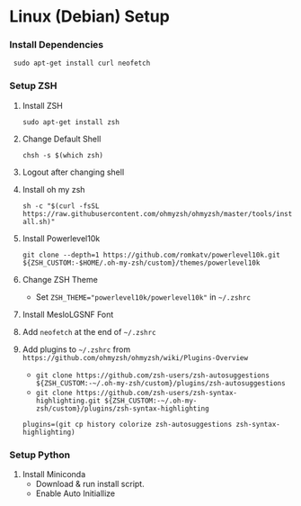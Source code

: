 # Linux (Debian) Setup

### Install Dependencies

``` sudo apt-get install curl neofetch```

### Setup ZSH

1. Install ZSH

    ``` sudo apt-get install zsh ```

2. Change Default Shell

    ``` chsh -s $(which zsh) ```

3. Logout after changing shell

4. Install oh my zsh

    ``` sh -c "$(curl -fsSL https://raw.githubusercontent.com/ohmyzsh/ohmyzsh/master/tools/install.sh)" ```

5. Install Powerlevel10k

    ``` git clone --depth=1 https://github.com/romkatv/powerlevel10k.git ${ZSH_CUSTOM:-$HOME/.oh-my-zsh/custom}/themes/powerlevel10k ```

6. Change ZSH Theme
    - Set `ZSH_THEME="powerlevel10k/powerlevel10k"` in `~/.zshrc`

7. Install MesloLGSNF Font

8. Add `neofetch` at the end of `~/.zshrc`

9. Add plugins to `~/.zshrc` from `https://github.com/ohmyzsh/ohmyzsh/wiki/Plugins-Overview`
    - ```git clone https://github.com/zsh-users/zsh-autosuggestions ${ZSH_CUSTOM:-~/.oh-my-zsh/custom}/plugins/zsh-autosuggestions```
    - ```git clone https://github.com/zsh-users/zsh-syntax-highlighting.git ${ZSH_CUSTOM:-~/.oh-my-zsh/custom}/plugins/zsh-syntax-highlighting```
    
    `plugins=(git cp history colorize zsh-autosuggestions zsh-syntax-highlighting)` 
    

### Setup Python

1. Install Miniconda 
    - Download & run install script.
    - Enable Auto Initiallize 

